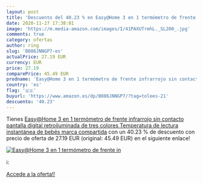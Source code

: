```yaml
---
layout: post
title: 'Descuento del 40.23 % en Easy@Home 3 en 1 termómetro de frente in'
date: 2020-11-27 17:38:01
image: 'https://m.media-amazon.com/images/I/41PAXUTrmhL._SL200_.jpg'
comments: true
category: ofertas
author: ring
slug: 'B086JNNGP7-es'
actualPrice: 27.19 EUR
currency: EUR
price: 27.19
comparePrice: 45.49 EUR
prodname: 'Easy@Home 3 en 1 termómetro de frente infrarrojo sin contacto  pantalla digital retroiluminada de tres colores Temperatura de lectura instantánea de bebés  marca compartida'
country: 'es'
flag: '🇪🇸'
buyurl: 'https://www.amazon.es/dp/B086JNNGP7/?tag=tolees-21'
descuento: '40.23'
---
```


Tienes [Easy@Home 3 en 1 termómetro de frente infrarrojo sin contacto  pantalla digital retroiluminada de tres colores Temperatura de lectura instantánea de bebés  marca compartida](https://www.amazon.es/dp/B086JNNGP7/?tag=tolees-21) con un 40.23 % de descuento con precio de oferta de 27.19 EUR (original: 45.49 EUR) en el siguiente enlace!

[![Easy@Home 3 en 1 termómetro de frente in](https://m.media-amazon.com/images/I/41PAXUTrmhL._SL200_.jpg)](https://www.amazon.es/dp/B086JNNGP7/?tag=tolees-21)

ℹ️:


[Accede a la oferta!!](https://www.amazon.es/dp/B086JNNGP7/?tag=tolees-21)
